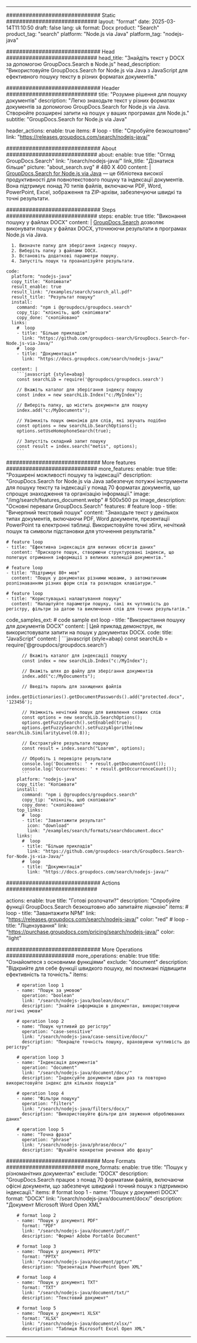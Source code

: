 
---
############################# Static ############################
layout: "format"
date:  2025-03-14T11:10:50
draft: false
lang: uk
format: Docx
product: "Search"
product_tag: "search"
platform: "Node.js via Java"
platform_tag: "nodejs-java"

############################# Head ############################
head_title: "Знайдіть текст у DOCX за допомогою GroupDocs.Search в Node.js"
head_description: "Використовуйте GroupDocs.Search for Node.js via Java з JavaScript для ефективного пошуку тексту в різних форматах документів."

############################# Header ############################
title: "Розумне рішення для пошуку документів" 
description: "Легко знаходьте текст у різних форматах документів за допомогою GroupDocs.Search for Node.js via Java. Створюйте розширені запити на пошук у ваших програмах для Node.js."
subtitle: "GroupDocs.Search for Node.js via Java" 

header_actions:
  enable: true
  items:
    #  loop
    - title: "Спробуйте безкоштовно"
      link: "https://releases.groupdocs.com/search/nodejs-java/"
      
############################# About ############################
about:
    enable: true
    title: "Огляд GroupDocs.Search"
    link: "/search/nodejs-java/"
    link_title: "Дізнатися більше"
    picture: "about_search.svg" # 480 X 400
    content: |
       [GroupDocs.Search for Node.js via Java](/search/nodejs-java/) — це бібліотека високої продуктивності для повнотекстового пошуку та індексації документів. Вона підтримує понад 70 типів файлів, включаючи PDF, Word, PowerPoint, Excel, зображення та ZIP-архіви, забезпечуючи швидкі та точні результати.

############################# Steps ############################
steps:
    enable: true
    title: "Виконання пошуку у файлах DOCX"
    content: |
      [GroupDocs.Search](/search/nodejs-java/) дозволяє виконувати пошук у файлах DOCX, уточнюючи результати в програмах Node.js via Java.
      
      1. Визначте папку для зберігання індексу пошуку.
      2. Виберіть папку з файлами DOCX.
      3. Встановіть додаткові параметри пошуку.
      4. Запустіть пошук та проаналізуйте результати.
   
    code:
      platform: "nodejs-java"
      copy_title: "Копіювати"
      result_enable: true
      result_link: "/examples/search/search_all.pdf"
      result_title: "Результат пошуку"
      install:
        command: "npm i @groupdocs/groupdocs.search"
        copy_tip: "клікніть, щоб скопіювати"
        copy_done: "скопійовано"
      links:
        #  loop
        - title: "Більше прикладів"
          link: "https://github.com/groupdocs-search/GroupDocs.Search-for-Node.js-via-Java/"
        #  loop
        - title: "Документація"
          link: "https://docs.groupdocs.com/search/nodejs-java/"
          
      content: |
        ```javascript {style=abap}
        const searchLib = require('@groupdocs/groupdocs.search')

        // Вкажіть каталог для зберігання індексу пошуку
        const index = new searchLib.Index("c:/MyIndex");

        // Виберіть папку, що містить документи для пошуку
        index.add("c:/MyDocuments");

        // Увімкніть пошук омонімів для слів, які звучать подібно
        const options = new searchLib.SearchOptions();
        options.setUseHomophoneSearch(true);

        // Запустіть складний запит пошуку
        const result = index.search("metis", options);
        ```            

############################# More features ############################
more_features:
  enable: true
  title: "Розширені можливості пошуку та індексації"
  description: "GroupDocs.Search for Node.js via Java забезпечує потужні інструменти для пошуку тексту та індексації у понад 70 форматах документів, що спрощує знаходження та організацію інформації."
  image: "/img/search/features_document.webp" # 500x500 px
  image_description: "Основні переваги GroupDocs.Search"
  features:
    # feature loop
    - title: "Вичерпний текстовий пошук"
      content: "Знаходьте текст у декількох типах документів, включаючи PDF, Word документи, презентації PowerPoint та електронні таблиці. Використовуйте точні збіги, нечіткий пошук та символи підстановки для уточнення результатів."

    # feature loop
    - title: "Ефективна індексація для великих обсягів даних"
      content: "Прискорте пошук, створюючи структуровані індекси, що полегшує отримання інформації з великих колекцій документів."

    # feature loop
    - title: "Підтримує 80+ мов"
      content: "Пошук у документах різними мовами, з автоматичним розпізнаванням різних форм слів та розкладок клавіатури."

    # feature loop
    - title: "Користувацькі налаштування пошуку"
      content: "Налаштуйте параметри пошуку, такі як чутливість до регістру, фільтри за датою та виключення слів для точних результатів."
      
  code_samples_ext:
    # code sample ext loop
    - title: "Використання пошуку для документів DOCX"
      content: |
        Цей приклад демонструє, як використовувати запити на пошук у документах DOCX.
      code:
        title: "JavaScript"
        content: |
          ```javascript {style=abap}
          const searchLib = require('@groupdocs/groupdocs.search')
          
          // Вкажіть каталог для індексації пошуку
          const index = new searchLib.Index("c:/MyIndex");
              
          // Вкажіть шлях до файлу для зберігання документів
          index.add("c:/MyDocuments");

          // Введіть пароль для захищених файлів
          index.getDictionaries().getDocumentPasswords().add("protected.docx", '123456');

          // Увімкніть нечіткий пошук для виявлення схожих слів
          const options = new searchLib.SearchOptions();
          options.getFuzzySearch().setEnabled(true);
          options.getFuzzySearch().setFuzzyAlgorithm(new searchLib.SimilarityLevel(0.8));

          // Екстрактуйте результати пошуку
          const result = index.search("Loarem", options);
          
          // Обробіть і перевірте результати
          console.log('Documents: ' + result.getDocumentCount());
          console.log('Occurrences: ' + result.getOccurrenceCount());
          ```
        platform: "nodejs-java"
        copy_title: "Копіювати"
        install:
          command: "npm i @groupdocs/groupdocs.search"
          copy_tip: "клікніть, щоб скопіювати"
          copy_done: "скопійовано"
        top_links:
          #  loop
          - title: "Завантажити результат"
            icon: "download"
            link: "/examples/search/formats/searchdocument.docx"
        links:
          #  loop
          - title: "Більше прикладів"
            link: "https://github.com/groupdocs-search/GroupDocs.Search-for-Node.js-via-Java/"
          #  loop
          - title: "Документація"
            link: "https://docs.groupdocs.com/search/nodejs-java/"
            

            


############################# Actions ############################

actions:
  enable: true
  title: "Готові розпочати?"
  description: "Спробуйте функції GroupDocs.Search безкоштовно або запитайте ліцензію"
  items:
    #  loop
    - title: "Завантажити NPM"
      link: "https://releases.groupdocs.com/search/nodejs-java/"
      color: "red"
        #  loop
    - title: "Ліцензування"
      link: "https://purchase.groupdocs.com/pricing/search/nodejs-java/"
      color: "light"


############################# More Operations #####################
more_operations:
    enable: true
    title: "Ознайомтеся з основними функціями"
    exclude: "document"
    description: "Відкрийте для себе функції швидкого пошуку, які покликані підвищити ефективність та точність."
    items: 
          
        # operation loop 1
        - name: "Пошук за умовою"
          operation: "boolean"
          link: "/search/nodejs-java/boolean/docx/"
          description: "Знайти інформацію в документах, використовуючи логічні умови"

        # operation loop 2
        - name: "Пошук чутливий до регістру"
          operation: "case-sensitive"
          link: "/search/nodejs-java/case-sensitive/docx/"
          description: "Покращте точність пошуку, враховуючи чутливість до регістру"

        # operation loop 3
        - name: "Індексація документів"
          operation: "document"
          link: "/search/nodejs-java/document/docx/"
          description: "Індексуйте документи один раз та повторно використовуйте індекс для кількох пошуків"

        # operation loop 4
        - name: "Фільтри пошуку"
          operation: "filters"
          link: "/search/nodejs-java/filters/docx/"
          description: "Використовуйте фільтри для звуження оброблюваних даних"

        # operation loop 5
        - name: "Точна фраза"
          operation: "phrase"
          link: "/search/nodejs-java/phrase/docx/"
          description: "Шукайте конкретне речення або фразу"
          
        
          
############################# More Formats ########################
more_formats:
    enable: true
    title: "Пошук у різноманітних документах"
    exclude: "DOCX"
    description: "GroupDocs.Search працює з понад 70 форматами файлів, включаючи офісні документи, що забезпечує швидкий і точний пошук з підтримкою індексації."
    items: 
        # format loop 1
        - name: "Пошук у документі DOCX"
          format: "DOCX"
          link: "/search/nodejs-java/document/docx/"
          description: "Документ Microsoft Word Open XML"
          
        # format loop 2
        - name: "Пошук у документі PDF"
          format: "PDF"
          link: "/search/nodejs-java/document/pdf/"
          description: "Формат Adobe Portable Document"
          
        # format loop 3
        - name: "Пошук у документі PPTX"
          format: "PPTX"
          link: "/search/nodejs-java/document/pptx/"
          description: "Презентація PowerPoint Open XML"

        # format loop 4
        - name: "Пошук у документі TXT"
          format: "TXT"
          link: "/search/nodejs-java/document/txt/"
          description: "Текстовий документ"
          
        # format loop 5
        - name: "Пошук у документі XLSX"
          format: "XLSX"
          link: "/search/nodejs-java/document/xlsx/"
          description: "Таблиця Microsoft Excel Open XML"
  

---
